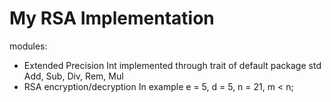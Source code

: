 # My RSA Implementation

modules:
- Extended Precision Int
implemented through trait of default package std Add, Sub, Div, Rem, Mul
- RSA encryption/decryption
In example e = 5, d = 5, n = 21, m < n; 
